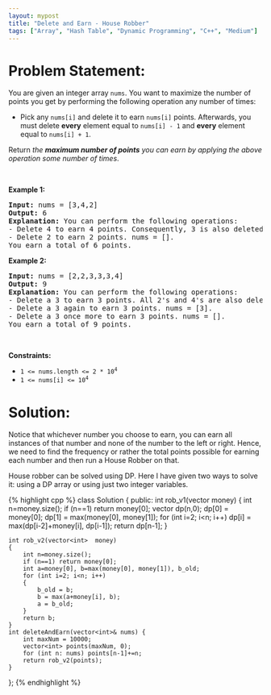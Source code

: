 ```yaml
---
layout: mypost
title: "Delete and Earn - House Robber"
tags: ["Array", "Hash Table", "Dynamic Programming", "C++", "Medium"]
---
```

# Problem Statement:
<p>You are given an integer array <code>nums</code>. You want to maximize the number of points you get by performing the following operation any number of times:</p>

<ul>
	<li>Pick any <code>nums[i]</code> and delete it to earn <code>nums[i]</code> points. Afterwards, you must delete <b>every</b> element equal to <code>nums[i] - 1</code> and <strong>every</strong> element equal to <code>nums[i] + 1</code>.</li>
</ul>

<p>Return <em>the <strong>maximum number of points</strong> you can earn by applying the above operation some number of times</em>.</p>

<p>&nbsp;</p>
<p><strong class="example">Example 1:</strong></p>

<pre>
<strong>Input:</strong> nums = [3,4,2]
<strong>Output:</strong> 6
<strong>Explanation:</strong> You can perform the following operations:
- Delete 4 to earn 4 points. Consequently, 3 is also deleted. nums = [2].
- Delete 2 to earn 2 points. nums = [].
You earn a total of 6 points.
</pre>

<p><strong class="example">Example 2:</strong></p>

<pre>
<strong>Input:</strong> nums = [2,2,3,3,3,4]
<strong>Output:</strong> 9
<strong>Explanation:</strong> You can perform the following operations:
- Delete a 3 to earn 3 points. All 2&#39;s and 4&#39;s are also deleted. nums = [3,3].
- Delete a 3 again to earn 3 points. nums = [3].
- Delete a 3 once more to earn 3 points. nums = [].
You earn a total of 9 points.</pre>

<p>&nbsp;</p>
<p><strong>Constraints:</strong></p>

<ul>
	<li><code>1 &lt;= nums.length &lt;= 2 * 10<sup>4</sup></code></li>
	<li><code>1 &lt;= nums[i] &lt;= 10<sup>4</sup></code></li>
</ul>

# Solution:
Notice that whichever number you choose to earn, you can earn all instances of that number and none of the number to the left or right.
Hence, we need to find the frequency or rather the total points possible for earning each number and then run a House Robber on that.

House robber can be solved using DP. Here I have given two ways to solve it: using a DP array or using just two integer variables.

 {% highlight cpp %} 
class Solution {
public:
    int rob_v1(vector<int> money)
    {
        int n=money.size();
        if (n==1) return money[0];
        vector<int> dp(n,0);
        dp[0] = money[0]; dp[1] = max(money[0], money[1]);
        for (int i=2; i<n; i++) dp[i] = max(dp[i-2]+money[i], dp[i-1]);
        return dp[n-1];
    }
    
    int rob_v2(vector<int>  money)
    {
        int n=money.size();
        if (n==1) return money[0];
        int a=money[0], b=max(money[0], money[1]), b_old;
        for (int i=2; i<n; i++)
        {
            b_old = b;
            b = max(a+money[i], b);
            a = b_old;
        }
        return b;
    }
    int deleteAndEarn(vector<int>& nums) {
        int maxNum = 10000;
        vector<int> points(maxNum, 0);
        for (int n: nums) points[n-1]+=n;
        return rob_v2(points);
    }
};
 {% endhighlight %}